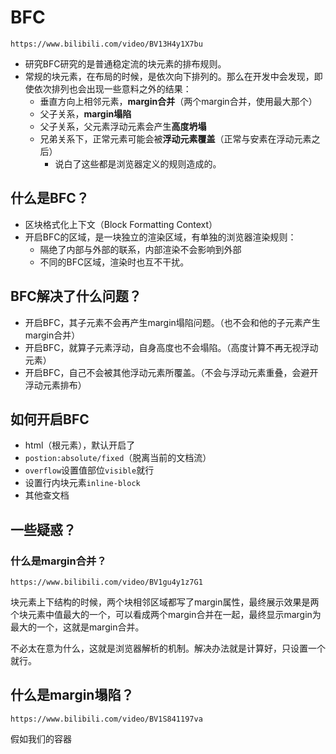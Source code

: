 # BFC

```http
https://www.bilibili.com/video/BV13H4y1X7bu
```

+ 研究BFC研究的是普通稳定流的块元素的排布规则。 
+ 常规的块元素，在布局的时候，是依次向下排列的。那么在开发中会发现，即使依次排列也会出现一些意料之外的结果：
  + 垂直方向上相邻元素，**margin合并**（两个margin合并，使用最大那个）
  + 父子关系，**margin塌陷**
  + 父子关系，父元素浮动元素会产生**高度坍塌**
  + 兄弟关系下，正常元素可能会被**浮动元素覆盖**（正常与安素在浮动元素之后）
    + 说白了这些都是浏览器定义的规则造成的。

## 什么是BFC？

+ 区块格式化上下文（Block Formatting Context）
+ 开启BFC的区域，是一块独立的渲染区域，有单独的浏览器渲染规则：
  + 隔绝了内部与外部的联系，内部渲染不会影响到外部
  +  不同的BFC区域，渲染时也互不干扰。

## BFC解决了什么问题？

+ 开启BFC，其子元素不会再产生margin塌陷问题。（也不会和他的子元素产生margin合并）
+ 开启BFC，就算子元素浮动，自身高度也不会塌陷。（高度计算不再无视浮动元素）
+ 开启BFC，自己不会被其他浮动元素所覆盖。（不会与浮动元素重叠，会避开浮动元素排布）

## 如何开启BFC

+ html（根元素），默认开启了
+ `postion:absolute/fixed`（脱离当前的文档流）
+ `overflow`设置值部位`visible`就行
+ 设置行内块元素`inline-block`
+ 其他查文档 





## 一些疑惑？

### 什么是margin合并？

```http
https://www.bilibili.com/video/BV1gu4y1z7G1
```

块元素上下结构的时候，两个块相邻区域都写了margin属性，最终展示效果是两个块元素中值最大的一个，可以看成两个margin合并在一起，最终显示margin为最大的一个，这就是margin合并。

不必太在意为什么，这就是浏览器解析的机制。解决办法就是计算好，只设置一个就行。

## 什么是margin塌陷？

```http
https://www.bilibili.com/video/BV1S841197va
```

假如我们的容器